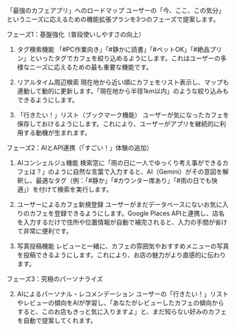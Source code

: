 「最強のカフェアプリ」へのロードマップ
ユーザーの「今、ここ、この気分」というニーズに応えるための機能拡張プランを3つのフェーズで提案します。

フェーズ1：基盤強化（普段使いしやすさの向上）


1. タグ検索機能
「#PC作業向き」「#静かに読書」「#ペットOK」「#絶品プリン」といったタグでカフェを絞り込めるようにします。これはユーザーの多様なニーズに応えるための最も重要な機能です。

2. リアルタイム周辺検索
現在地から近い順にカフェをリスト表示し、マップも連動して動的に更新します。「現在地から半径1km以内」のような絞り込みもできるようにします。

3. 「行きたい！」リスト（ブックマーク機能）
ユーザーが気になったカフェを保存しておけるようにします。これにより、ユーザーがアプリを継続的に利用する動機が生まれます。



フェーズ2：AIとAPI連携（「すごい！」体験の追加）


1. AIコンシェルジュ機能
検索窓に「雨の日に一人でゆっくり考え事ができるカフェは？」のように自然な言葉で入力すると、AI（Gemini）がその意図を解釈し、最適なタグ（例：「#静か」「#カウンター席あり」「#雨の日でも快適」）を付けて検索を実行します。

2. ユーザーによるカフェ新規登録
ユーザーがまだデータベースにないお気に入りのカフェを登録できるようにします。Google Places APIと連携し、店名を入力するだけで住所や位置情報が自動で補完されると、入力の手間が省けて非常に便利です。

3. 写真投稿機能
レビューと一緒に、カフェの雰囲気やおすすめメニューの写真を投稿できるようにします。これにより、お店の魅力がより直感的に伝わります。




フェーズ3：究極のパーソナライズ

2. AIによるパーソナル・レコメンデーション
ユーザーの「行きたい！」リストやレビューの傾向をAIが学習し、「あなたがレビューしたカフェの傾向からすると、このお店もきっと気に入りますよ」と、まだ知らない好みのカフェを自動で提案してくれます。
